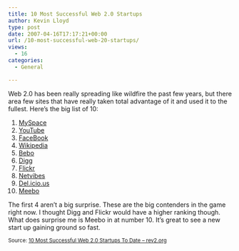 ```yaml
---
title: 10 Most Successful Web 2.0 Startups
author: Kevin Lloyd
type: post
date: 2007-04-16T17:17:21+00:00
url: /10-most-successful-web-20-startups/
views:
  - 16
categories:
  - General

---
```

Web 2.0 has been really spreading like wildfire the past few years, but there area few sites that have really taken total advantage of it and used it to the fullest. Here&#8217;s the big list of 10:

  1. [MySpace][1]
  2. [YouTube][2]
  3. [FaceBook][3]
  4. [Wikipedia][4]
  5. [Bebo][5]
  6. [Digg][6]
  7. [Flickr][7]
  8. [Netvibes][8]
  9. [Del.icio.us][9]
 10. [Meebo][10]

The first 4 aren&#8217;t a big surprise. These are the big contenders in the game right now. I thought Digg and Flickr would have a higher ranking though. What does surprise me is Meebo in at number 10. It&#8217;s great to see a new start up gaining ground so fast.

<small>Source: <a href="http://www.rev2.org/2007/04/14/10-most-successful-web-20-startups-to-date/">10 Most Successful Web 2.0 Startups To Date &#8211; rev2.org</a></small>

 [1]: http://www.myspace.com
 [2]: http://www.youtube.com
 [3]: http://www.facebook.com/
 [4]: http://www.wikipedia.com
 [5]: http://www.bebo.com/
 [6]: http://www.digg.com/
 [7]: http://www.flickr.com/
 [8]: http://www.netvibes.com/
 [9]: http://del.icio.us/
 [10]: http://www.meebo.com/